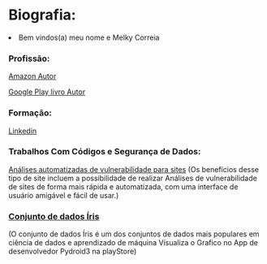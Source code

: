 # Biografia:

<li>Bem vindos(a) meu nome e Melky Correia</li>

### Profissão: 

[Amazon Autor](https://www.amazon.com/author/melkycorreia)

[Google Play livro Autor](https://play.google.com/store/books/details/Melky_Correia_Seja_o_criador_da_sua_Hist%C3%B3ria_Biogr?id=rMWPEAAAQBAJ)

### Formação:

[Linkedin](https://www.linkedin.com/mwlite/in/melky-correia-367a17141)

### Trabalhos Com Códigos e Segurança de Dados:
[Análises automatizadas de vulnerabilidade para sites](https://github.com/melkycorreia/Busca-Automatizadas-De-Vulnerabilidade-Para-Sites.git)
(Os benefícios desse tipo de site incluem a possibilidade de realizar Análises de vulnerabilidade de sites de forma mais rápida e automatizada, com uma interface de usuário amigável e fácil de usar.)

### [Conjunto de dados Íris](https://github.com/melkycorreia/Conjunto-de-dados-Iris.git)
(O conjunto de dados Íris é um dos conjuntos de dados mais populares em ciência de dados e aprendizado de máquina Vísualiza o Grafico no App de desenvolvedor Pydroid3 na playStore)
